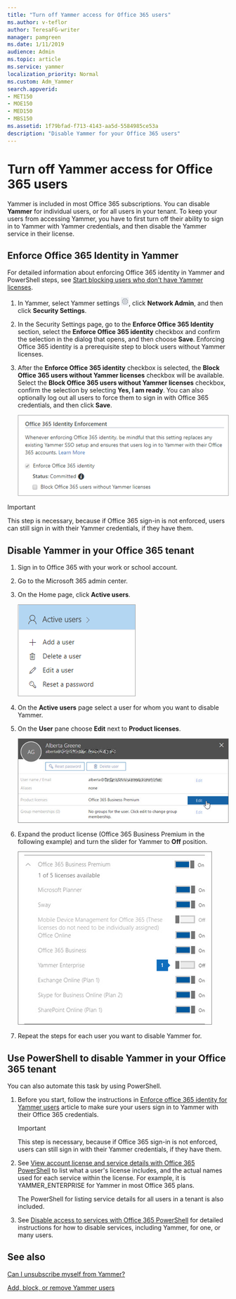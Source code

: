 ```yaml
---
title: "Turn off Yammer access for Office 365 users"
ms.author: v-teflor
author: TeresaFG-writer
manager: pamgreen
ms.date: 1/11/2019
audience: Admin
ms.topic: article
ms.service: yammer
localization_priority: Normal
ms.custom: Adm_Yammer
search.appverid:
- MET150
- MOE150
- MED150
- MBS150
ms.assetid: 1f79bfad-f713-4143-aa5d-5584985ce53a
description: "Disable Yammer for your Office 365 users"
---
```


# Turn off Yammer access for Office 365 users

Yammer is included in most Office 365 subscriptions. You can disable **Yammer** for individual users, or for all users in your tenant. To keep your users from accessing Yammer, you have to first turn off their ability to sign in to Yammer with Yammer credentials, and then disable the Yammer service in their license. 
  
## Enforce Office 365 Identity in Yammer

For detailed information about enforcing Office 365 identity in Yammer and PowerShell steps, see [Start blocking users who don't have Yammer licenses](manage-yammer-licenses-in-office-365.md#StartBlocking).
  
1. In Yammer, select Yammer settings ![Yammer settings icon](../media/9704ce70-56ce-43f7-96c6-f253b0413d40.png), click **Network Admin**, and then click **Security Settings**.
    
2. In the Security Settings page, go to the **Enforce Office 365 Identity** section, select the **Enforce Office 365 identity** checkbox and confirm the selection in the dialog that opens, and then choose **Save**. Enforcing Office 365 identity is a prerequisite step to block users without Yammer licenses.
    
3. After the **Enforce Office 365 identity** checkbox is selected, the **Block Office 365 users without Yammer licenses** checkbox will be available. Select the **Block Office 365 users without Yammer licenses** checkbox, confirm the selection by selecting **Yes, I am ready**. You can also optionally log out all users to force them to sign in with Office 365 credentials, and then click **Save**.
    
    ![Screenshot of Block Office 365 users without Yammer licenses checkbox in Yammer Security Settings](../media/b29af1f2-cc46-42da-88d9-a9c4fc0ab1be.png)
  
> [!IMPORTANT]
> This step is necessary, because if Office 365 sign-in is not enforced, users can still sign in with their Yammer credentials, if they have them. 
  
## Disable Yammer in your Office 365 tenant

1. Sign in to Office 365 with your work or school account. 
    
2. Go to the Microsoft 365 admin center.
    
3. On the Home page, click **Active users**.
    
    ![Screenshot of admin home page showing Edit a user](../media/3d815092-c5b6-4efa-879e-5bb4be31e1f4.png)
  
4. On the **Active users** page select a user for whom you want to disable Yammer. 
    
5. On the **User** pane choose **Edit** next to **Product licenses**.
    
    ![Screenshot showing action of edit product licenses](../media/db72b175-4ee3-4409-adc0-420b17bc7733.jpg)
  
6. Expand the product license (Office 365 Business Premium in the following example) and turn the slider for Yammer to **Off** position. 
    
    ![Screenshot of Yammer license turned to off position](../media/f38e450f-7aea-4db8-9837-7428615acf09.jpg)
  
7. Repeat the steps for each user you want to disable Yammer for.
    
## Use PowerShell to disable Yammer in your Office 365 tenant

You can also automate this task by using PowerShell.
  
1. Before you start, follow the instructions in [Enforce office 365 identity for Yammer users](../configure-your-yammer-network/enforce-office-365-identity.md) article to make sure your users sign in to Yammer with their Office 365 credentials. 
    
    > [!IMPORTANT]
    > This step is necessary, because if Office 365 sign-in is not enforced, users can still sign in with their Yammer credentials, if they have them. 
  
2. See [View account license and service details with Office 365 PowerShell](https://go.microsoft.com/fwlink/p/?LinkId=829181) to list what a user's license includes, and the actual names used for each service within the license. For example, it is YAMMER_ENTERPRISE for Yammer in most Office 365 plans. 
    
    The PowerShell for listing service details for all users in a tenant is also included.
    
3. See [Disable access to services with Office 365 PowerShell](https://go.microsoft.com/fwlink/p/?LinkID=717080) for detailed instructions for how to disable services, including Yammer, for one, or many users. 
    
## See also

[Can I unsubscribe myself from Yammer?](https://support.office.com/article/981ecaf7-8a7d-4312-a845-bd343e925073)

[Add, block, or remove Yammer users](add-block-or-remove-users.md)
